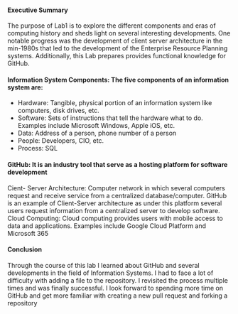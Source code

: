 #### Executive Summary
The purpose of Lab1 is to explore the different components and eras of computing history and sheds light on several interesting developments. One notable progress was the development of client server architecture in the min-1980s that led to the development of the Enterprise Resource Planning systems. Additionally, this Lab prepares provides functional knowledge for GitHub.
#### Information System Components: The five components of an information system are:
+ Hardware: Tangible, physical portion of an information system like computers, disk drives, etc.
+ Software: Sets of instructions that tell the hardware what to do. Examples include Microsoft Windows, Apple iOS, etc.
+	Data: Address of a person, phone number of a person
+	People: Developers, CIO, etc.
+ Process: SQL
#### GitHub: It is an industry tool that serve as a hosting platform for software development
Cient- Server Architecture: Computer network in which several computers request and receive service from a centralized database/computer. GitHub is an example of Client-Server architecture as under this platform several users request information from a centralized server to develop software.
Cloud Computing: Cloud computing provides users with mobile access to data and applications. Examples include Google Cloud Platform and Microsoft 365
#### Conclusion
Through the course of this lab I learned about GitHub and several developments in the field of Information Systems. I had to face a lot of difficulty with adding a file to the repository. I revisited the process multiple times and was finally successful. I look forward to spending more time on GitHub and get more familiar with creating a new pull request and forking a repository
